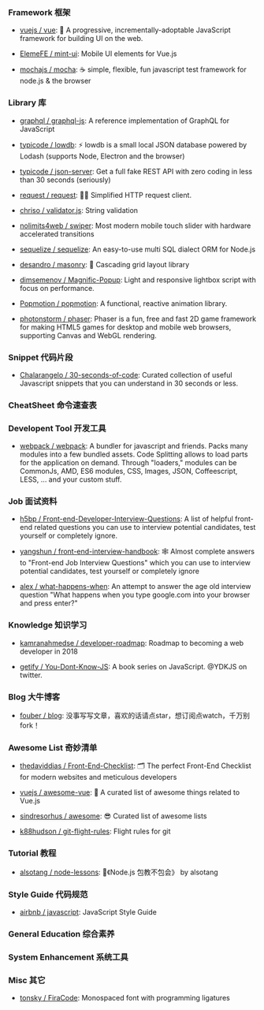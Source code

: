 ### Framework 框架

- [vuejs / vue](https://github.com/vuejs/vue): 🖖 A progressive, incrementally-adoptable JavaScript framework for building UI on the web.

- [ElemeFE / mint-ui](https://github.com/ElemeFE/mint-ui): Mobile UI elements for Vue.js

- [mochajs / mocha](https://github.com/mochajs/mocha): ☕️ simple, flexible, fun javascript test framework for node.js & the browser

### Library 库

- [graphql / graphql-js](https://github.com/graphql/graphql-js): A reference implementation of GraphQL for JavaScript

- [typicode / lowdb](https://github.com/typicode/lowdb): ⚡️ lowdb is a small local JSON database powered by Lodash (supports Node, Electron and the browser)

- [typicode / json-server](https://github.com/typicode/json-server): Get a full fake REST API with zero coding in less than 30 seconds (seriously)

- [request / request](https://github.com/request/request): 🏊🏾 Simplified HTTP request client.

- [chriso / validator.js](https://github.com/chriso/validator.js): String validation

- [nolimits4web / swiper](https://github.com/nolimits4web/swiper): Most modern mobile touch slider with hardware accelerated transitions

- [sequelize / sequelize](https://github.com/sequelize/sequelize): An easy-to-use multi SQL dialect ORM for Node.js

- [desandro / masonry](https://github.com/desandro/masonry): 🏩 Cascading grid layout library

- [dimsemenov / Magnific-Popup](https://github.com/dimsemenov/Magnific-Popup): Light and responsive lightbox script with focus on performance.

- [Popmotion / popmotion](https://github.com/Popmotion/popmotion): A functional, reactive animation library.

- [photonstorm / phaser](https://github.com/photonstorm/phaser): Phaser is a fun, free and fast 2D game framework for making HTML5 games for desktop and mobile web browsers, supporting Canvas and WebGL rendering.

### Snippet 代码片段

- [Chalarangelo / 30-seconds-of-code](https://github.com/Chalarangelo/30-seconds-of-code): Curated collection of useful Javascript snippets that you can understand in 30 seconds or less.

### CheatSheet 命令速查表

### Developent Tool 开发工具

- [webpack / webpack](https://github.com/webpack/webpack): A bundler for javascript and friends. Packs many modules into a few bundled assets. Code Splitting allows to load parts for the application on demand. Through "loaders," modules can be CommonJs, AMD, ES6 modules, CSS, Images, JSON, Coffeescript, LESS, ... and your custom stuff.

### Job 面试资料

- [h5bp / Front-end-Developer-Interview-Questions](https://github.com/h5bp/Front-end-Developer-Interview-Questions): A list of helpful front-end related questions you can use to interview potential candidates, test yourself or completely ignore.

- [yangshun / front-end-interview-handbook](https://github.com/yangshun/front-end-interview-handbook): 🕸 Almost complete answers to "Front-end Job Interview Questions" which you can use to interview potential candidates, test yourself or completely ignore

- [alex / what-happens-when](https://github.com/alex/what-happens-when): An attempt to answer the age old interview question "What happens when you type google.com into your browser and press enter?"

### Knowledge 知识学习

- [kamranahmedse / developer-roadmap](https://github.com/kamranahmedse/developer-roadmap): Roadmap to becoming a web developer in 2018

- [getify / You-Dont-Know-JS](https://github.com/getify/You-Dont-Know-JS): A book series on JavaScript. @YDKJS on twitter.

### Blog 大牛博客

- [fouber / blog](https://github.com/fouber/blog): 没事写写文章，喜欢的话请点star，想订阅点watch，千万别fork！

### Awesome List 奇妙清单

- [thedaviddias / Front-End-Checklist](https://github.com/thedaviddias/Front-End-Checklist): 🗂 The perfect Front-End Checklist for modern websites and meticulous developers

- [vuejs / awesome-vue](https://github.com/vuejs/awesome-vue): 🎉 A curated list of awesome things related to Vue.js

- [sindresorhus / awesome](https://github.com/sindresorhus/awesome): 😎 Curated list of awesome lists

- [k88hudson / git-flight-rules](https://github.com/k88hudson/git-flight-rules): Flight rules for git

### Tutorial 教程

- [alsotang / node-lessons](https://github.com/alsotang/node-lessons): 📕《Node.js 包教不包会》 by alsotang

### Style Guide 代码规范

- [airbnb / javascript](https://github.com/airbnb/javascript): JavaScript Style Guide

### General Education 综合素养

### System Enhancement 系统工具

### Misc 其它

- [tonsky / FiraCode](https://github.com/tonsky/FiraCode): Monospaced font with programming ligatures
